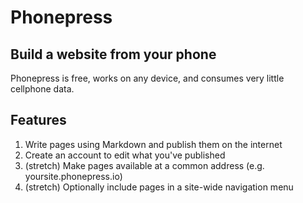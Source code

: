 # Phonepress

## Build a website from your phone

Phonepress is free, works on any device, and consumes very little cellphone data.

## Features

1. Write pages using Markdown and publish them on the internet
2. Create an account to edit what you've published
3. (stretch) Make pages available at a common address (e.g. yoursite.phonepress.io)
4. (stretch) Optionally include pages in a site-wide navigation menu
